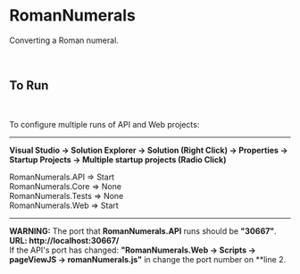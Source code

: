 # RomanNumerals
Converting a Roman numeral.

<br>

To Run
------
<br>

To configure multiple runs of API and Web projects:
___________________________________________________
**Visual Studio -> Solution Explorer -> Solution (Right Click) -> Properties -> Startup Projects -> Multiple startup projects (Radio Click)**

RomanNumerals.API => Start
<br>
RomanNumerals.Core => None
<br>
RomanNumerals.Tests => None
<br>
RomanNumerals.Web => Start
____________________________________________________

**WARNING:** The port that **RomanNumerals.API** runs should be **"30667"**. **URL: http://localhost:30667/**
<br>
If the API's port has changed:
**"RomanNumerals.Web -> Scripts -> pageViewJS -> romanNumerals.js"** in change the port number on **line 2.
